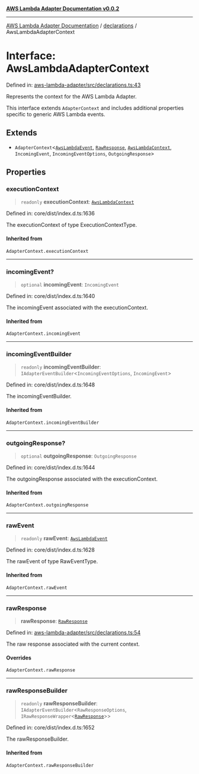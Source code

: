 [**AWS Lambda Adapter Documentation v0.0.2**](../../README.md)

***

[AWS Lambda Adapter Documentation](../../modules.md) / [declarations](../README.md) / AwsLambdaAdapterContext

# Interface: AwsLambdaAdapterContext

Defined in: [aws-lambda-adapter/src/declarations.ts:43](https://github.com/stonemjs/aws-lambda-adapter/blob/6762f5f926b4cb9643992a757595270c92f0d9ac/src/declarations.ts#L43)

Represents the context for the AWS Lambda Adapter.

This interface extends `AdapterContext` and includes additional properties
specific to generic AWS Lambda events.

## Extends

- `AdapterContext`\<[`AwsLambdaEvent`](../type-aliases/AwsLambdaEvent.md), [`RawResponse`](../type-aliases/RawResponse.md), [`AwsLambdaContext`](../type-aliases/AwsLambdaContext.md), `IncomingEvent`, `IncomingEventOptions`, `OutgoingResponse`\>

## Properties

### executionContext

> `readonly` **executionContext**: [`AwsLambdaContext`](../type-aliases/AwsLambdaContext.md)

Defined in: core/dist/index.d.ts:1636

The executionContext of type ExecutionContextType.

#### Inherited from

`AdapterContext.executionContext`

***

### incomingEvent?

> `optional` **incomingEvent**: `IncomingEvent`

Defined in: core/dist/index.d.ts:1640

The incomingEvent associated with the executionContext.

#### Inherited from

`AdapterContext.incomingEvent`

***

### incomingEventBuilder

> `readonly` **incomingEventBuilder**: `IAdapterEventBuilder`\<`IncomingEventOptions`, `IncomingEvent`\>

Defined in: core/dist/index.d.ts:1648

The incomingEventBuilder.

#### Inherited from

`AdapterContext.incomingEventBuilder`

***

### outgoingResponse?

> `optional` **outgoingResponse**: `OutgoingResponse`

Defined in: core/dist/index.d.ts:1644

The outgoingResponse associated with the executionContext.

#### Inherited from

`AdapterContext.outgoingResponse`

***

### rawEvent

> `readonly` **rawEvent**: [`AwsLambdaEvent`](../type-aliases/AwsLambdaEvent.md)

Defined in: core/dist/index.d.ts:1628

The rawEvent of type RawEventType.

#### Inherited from

`AdapterContext.rawEvent`

***

### rawResponse

> **rawResponse**: [`RawResponse`](../type-aliases/RawResponse.md)

Defined in: [aws-lambda-adapter/src/declarations.ts:54](https://github.com/stonemjs/aws-lambda-adapter/blob/6762f5f926b4cb9643992a757595270c92f0d9ac/src/declarations.ts#L54)

The raw response associated with the current context.

#### Overrides

`AdapterContext.rawResponse`

***

### rawResponseBuilder

> `readonly` **rawResponseBuilder**: `IAdapterEventBuilder`\<`RawResponseOptions`, `IRawResponseWrapper`\<[`RawResponse`](../type-aliases/RawResponse.md)\>\>

Defined in: core/dist/index.d.ts:1652

The rawResponseBuilder.

#### Inherited from

`AdapterContext.rawResponseBuilder`

